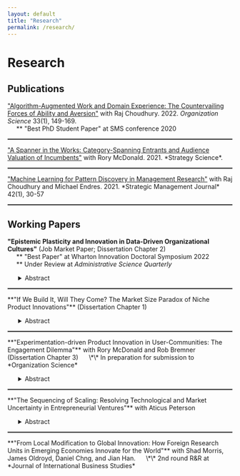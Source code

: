 ```yaml
---
layout: default
title: "Research"
permalink: /research/
---
```

# Research
  
## Publications

<a href="https://pubsonline.informs.org/doi/abs/10.1287/orsc.2021.1554" target="_blank">"Algorithm-Augmented Work and Domain Experience: The Countervailing Forces of Ability and Aversion"</a> with Raj Choudhury. 2022. *Organization Science* 33(1), 149-169.  
&nbsp;&nbsp;&nbsp;&nbsp;&nbsp;\*\* "Best PhD Student Paper" at SMS conference 2020  
<hr style="border:1px solid gray">   
<a href="https://pubsonline.informs.org/doi/abs/10.1287/stsc.2021.0130" target="_blank">"A Spanner in the Works: Category-Spanning Entrants and Audience Valuation of Incumbents"</a> with Rory McDonald. 2021. *Strategy Science*.  
<hr style="border:1px solid gray">  
<a href="https://onlinelibrary.wiley.com/doi/abs/10.1002/smj.3215" target="_blank">"Machine Learning for Pattern Discovery in Management Research"</a> with Raj Choudhury and Michael Endres. 2021. *Strategic Management Journal* 42(1), 30-57  
<hr style="border:1px solid gray">  

## Working Papers

**"Epistemic Plasticity and Innovation in Data-Driven Organizational Cultures"** (Job Market Paper; Dissertation Chapter 2)  
&nbsp;&nbsp;&nbsp;&nbsp;&nbsp;\*\* "Best Paper" at Wharton Innovation Doctoral Symposium 2022  
&nbsp;&nbsp;&nbsp;&nbsp;&nbsp;\*\* Under Review at *Administrative Science Quarterly*
<ul>
<details><summary>Abstract</summary>A long tradition in innovation research asserts that data-driven organizations excel at incremental innovation, but allocate resources away from less-measurable breakthrough innovations. Questioning this premise, I distinguish the magnitude of an organization’s use of quantitative analysis from the epistemic plasticity of its organizational culture (the extent to which members use different kinds of analyses). I argue that organizations using more quantitative analysis will actually produce more breakthrough innovations—provided that their cultures are plastic enough to use qualitative analysis liberally as well. To test my theory, I measure innovation performance using product-level sales and attribute data for over 3,500 consumer product launches from 61 organizations between 2010 and 2016; I measure use of qualitative and quantitative analyses using natural language processing on employee résumés. I find that increased reliance on quantitative analysis decreases innovation performance when qualitative analysis is low, and, conversely, increases when qualitative analysis is high. Additional analyses show that this relationship is particularly strong for novel products, and in markets characterized by high uncertainty. I also explore antecedents: management fads, not organizational learning, appear to account for excessively data-driven cultures. The paper contributes to organizational theories of innovation, and to research linking organizational culture to strategic performance.</details>
</ul>
<hr style="border:1px solid gray">  
**"If We Build It, Will They Come? The Market Size Paradox of Niche Product Innovations"** (Dissertation Chapter 1)
<ul>
<details><summary>Abstract</summary>Are relatively niche product innovations—innovations that initially appeal to relatively narrow market segments—more likely to achieve commercial success?  Despite a great deal of academic and practitioner interest in the question, there is very little systematic evidence of the link between niche market entry and commercial performance of innovations from a demand-side perspective. Drawing from research on strategy and innovation diffusion, I hypothesize that niche market entry will positively impact a new innovation’s commercial performance, but only when when a high proportion of initial customers are “tastemaker” early adopters, and when market incumbents enjoy high market power. Tests on an archival dataset of over 11,000 product innovations in the CPG sector from 2006-2019 support my hypotheses. These findings contribute theoretically to research on strategy and innovation diffusion, and imply a “market size paradox”: innovations that initially appeal to relatively narrow market niches (as opposed to broad appeal) tend to achieve greater commercial success. Thus prior to launch, many innovations with the most potential for commercial success may systematically appear to have small potential market sizes according to many traditional market-sizing techniques.</details>
</ul>
<hr style="border:1px solid gray">  
**"Experimentation-driven Product Innovation in User-Communities: The Engagement Dilemma"** with Rory McDonald and Rob Bremner (Dissertation Chapter 3)  
&nbsp;&nbsp;&nbsp;&nbsp;&nbsp;\*\* In preparation for submission to *Organization Science*
<ul>
<details><summary>Abstract</summary>This study investigates experimentation-driven product innovation in user communities. Prior research has largely focused on the innovation benefits of leveraging users and user communities as an experimentation resource. In this paper, we posit that reaping the innovation-related benefits of experimentation is contingent upon the degree to which the community provides an unbiased representation of the broader market. Using longitudinal and interview data on experimental PC game development, we find that adapting games in response to community feedback increases games’ commercial performance on average, unless the game’s user community is concentrated in a narrow market segment. Such narrowly concentrated niche communities give signals of market demand that, when incorporated into the game, can decrease the game’s appeal to broader audiences. However, responding to the feedback from such concentrated communities is necessary to maintain and grow the user community. Jointly, our theory and results suggest that firms involved in experimentation-driven product innovation with user communities face an engagement dilemma: incorporating feedback from engaged niche communities has the potential to mislead innovation efforts, but ignoring that feedback may stunt the development of the community resource.</details>
</ul>
<hr style="border:1px solid gray">  
**"The Sequencing of Scaling: Resolving Technological and Market Uncertainty in Entrepreneurial Ventures"** with Aticus Peterson   
<ul>
<details><summary>Abstract</summary>We study how the sequencing of resolving market vs. technical uncertainty affects a startup’s likelihood of successfully scaling. In a quantitative study of almost 2,000 entrepreneurial ventures in the B2B SaaS industry, we find that the most successful ventures balance the growth of the sales department (a proxy for resolving market uncertainty) with the growth of the engineering team (a proxy for resolving technical uncertainty). Ventures that quickly expand the sales team without expanding the engineering team quickly achieve growth, but reach a growth ceiling as they are locked into their initial market with a poorly performing product. Meanwhile, ventures that only expand the engineering team risk resolving the wrong technical problems and thereby never growing at all.</details>
</ul>
<hr style="border:1px solid gray">  
**"From Local Modification to Global Innovation: How Foreign Research Units in Emerging Economies Innovate for the World"** with Shad Morris, James Oldroyd, Daniel Chng, and Jian Han.  
&nbsp;&nbsp;&nbsp;&nbsp;&nbsp;\*\* 2nd round R&R at *Journal of International Business Studies*  
